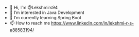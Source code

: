 - 👋 Hi, I’m @Lekshmirs94
- 👀 I’m interested in Java Development
- 🌱 I’m currently learning Spring Boot
- 📫 How to reach me https://www.linkedin.com/in/lekshmi-r-s-a88583194/

<!---
Lekshmirs94/Lekshmirs94 is a ✨ special ✨ repository because its `README.md` (this file) appears on your GitHub profile.
You can click the Preview link to take a look at your changes.
--->
